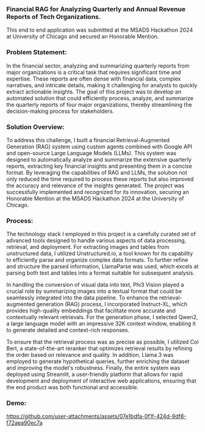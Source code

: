### Financial RAG for Analyzing Quarterly and Annual Revenue Reports of Tech Organizations.
This end to end application was submitted at the MSADS Hackathon 2024 at University of Chicago and secured an Honorable Mention.

### Problem Statement:
In the financial sector, analyzing and summarizing quarterly reports from major organizations is a critical task that requires significant time and expertise. These reports are often dense with financial data, complex narratives, and intricate details, making it challenging for analysts to quickly extract actionable insights. The goal of this project was to develop an automated solution that could efficiently process, analyze, and summarize the quarterly reports of four major organizations, thereby streamlining the decision-making process for stakeholders.

### Solution Overview: 

To address this challenge, I built a financial Retrieval-Augmented Generation (RAG) system using custom agents combined with Google API and open-source Large Language Models (LLMs). This system was designed to automatically analyze and summarize the extensive quarterly reports, extracting key financial insights and presenting them in a concise format. By leveraging the capabilities of RAG and LLMs, the solution not only reduced the time required to process these reports but also improved the accuracy and relevance of the insights generated. The project was successfully implemented and recognized for its innovation, securing an Honorable Mention at the MSADS Hackathon 2024 at the University of Chicago.


### Process:

The technology stack I employed in this project is a carefully curated set of advanced tools designed to handle various aspects of data processing, retrieval, and deployment. For extracting images and tables from unstructured data, I utilized Unstructured.io, a tool known for its capability to efficiently parse and organize complex data formats. To further refine and structure the parsed information, LlamaParse was used, which excels at parsing both text and tables into a format suitable for subsequent analysis.

In handling the conversion of visual data into text, Phi3 Vision played a crucial role by summarizing images into a textual format that could be seamlessly integrated into the data pipeline. To enhance the retrieval-augmented generation (RAG) process, I incorporated Instruct-XL, which provides high-quality embeddings that facilitate more accurate and contextually relevant retrievals. For the generation phase, I selected Qwen2, a large language model with an impressive 32K context window, enabling it to generate detailed and context-rich responses.

To ensure that the retrieval process was as precise as possible, I utilized Col Bert, a state-of-the-art reranker that optimizes retrieval results by refining the order based on relevance and quality. In addition, Llama 3 was employed to generate hypothetical queries, further enriching the dataset and improving the model's robustness. Finally, the entire system was deployed using Streamlit, a user-friendly platform that allows for rapid development and deployment of interactive web applications, ensuring that the end product was both functional and accessible.


### Demo:

https://github.com/user-attachments/assets/07e1bdfa-0f1f-424d-9df8-f72aea90ec7a




